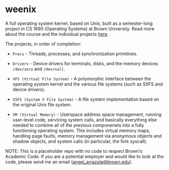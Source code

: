 # weenix
A full operating system kernel, based on Unix, built as a semester-long project in CS 1690 (Operating Systems) at Brown University. Read more about the course and the individual projects [here](https://github.com/brown-cs1690/handout/wiki).

The projects, in order of completion:

- `Procs` - Threads, processes, and synchronization primitives.
 
- `Drivers` - Device drivers for terminals, disks, and the memory devices `/dev/zero` and `/dev/null`.

- `VFS (Virtual File System)` - A polymorphic interface between the operating system kernel and the various file systems (such as S5FS and device drivers).

- `S5FS (System V File System)` - A file system implementation based on the original Unix file system.

- `VM (Virtual Memory)` - Userspace address space management, running user-level code, servicing system calls, and basically everything else needed to combine all of the previous componenets into a fully functioning operating system. This includes virtual memory maps, handling page faults, memory management via anonymous objects and shadow objects, and system calls (in particular, the fork syscall).

NOTE: This is a placeholder repo with no code to respect Brown's Academic Code. If you are a potential employer and would like to look at the code, please send me an email (angel_arrazola@brown.edu).

